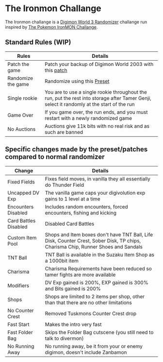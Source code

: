 
# The Ironmon Challange

The Ironmon challange is a [Digimon World 3 Randomizer](https://github.com/markisha64/dmw3-randomizer/releases)
challange run inspired by [The Pokemon IronMON Challange](https://gist.github.com/valiant-code/adb18d248fa0fae7da6b639e2ee8f9c1).

## Standard Rules (WIP)

| Rules              | Details                                                                                                                                    |
|--------------------|--------------------------------------------------------------------------------------------------------------------------------------------|
| Patch the game     | Patch your backup of Digimon World 2003 with this [patch](https://github.com/markisha64/dmw_2003_ironmon)                                  |
| Randomize the game | Randomize using this [Preset](https://github.com/markisha64/dmw3-randomizer/blob/ironmon/ironmon/preset.json)                              |
| Single rookie      | You are to use a single rookie throughout the run, put the rest into storage after Tamer Genji, select it randomly at the start of the run |
| Game Over          | If you game over, the run ends, and you must restart with a newly randomized game                                                          |
| No Auctions        | Auctions give 11k bits with no real risk and as such are banned                                                                            |

## Specific changes made by the preset/patches compared to normal randomizer

| Change                | Details                                                                                                                           |
|-----------------------|-----------------------------------------------------------------------------------------------------------------------------------|
| Fixed Fields          | Fixes field moves, in vanilla they all essentially do Thunder Field                                                               |
| Uncapped DV Exp       | The vanilla game caps your digivolution exp gains to 1 level at a time                                                            |
| Encounters Disabled   | Includes random encounters, forced encounters, fishing and kicking                                                                |
| Card Battles Disabled | Disabled Card Battles                                                                                                             |
| Custom Item Pool      | Shops and Item boxes don't have TNT Ball, Life Disk, Counter Crest, Sober Disk, TP chips, Charisma Chip, Runner Shoes and Sandals |
| TNT Ball              | TNT Ball is available in the Suzaku Item Shop as a 1000bit item                                                                   |
| Charisma              | Charisma Requirements have been reduced so tamer fights are more available                                                        |
| Modifiers             | DV Exp gained is 200%, EXP gained is 300% and Bits gained is 200%                                                                 |
| Shops                 | Shops are limited to 2 items per shop, other than that there are no other limitations                                             |
| No Counter Crest      | Removed Tuskmons Counter Crest drop                                                                                               |
| Fast Start            | Makes the intro very fast                                                                                                         |
| Fast Folder Bag       | Skips the Folder Bag cutscene (you still need to talk to divermon)                                                                |
| No Running Away       | No running away, be it from your or enemy digimon, doesn't include Zanbamon                                                       |

